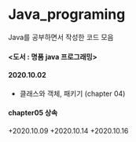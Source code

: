 # Java_programing
Java를 공부하면서 작성한 코드 모음

#### <도서 : 명품 java 프로그래밍>


#### 2020.10.02
 + 클래스와 객체, 패키기 (chapter 04)
 
#### chapter05 상속
 +2020.10.09 
 +2020.10.14
 +2020.10.16
 
